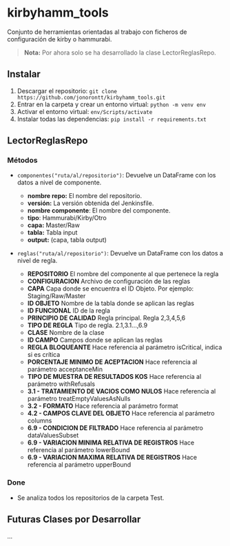 # kirbyhamm_tools

Conjunto de herramientas orientadas al trabajo con ficheros de configuración de kirby o hammurabi.

> **Nota:** Por ahora solo se ha desarrollado la clase LectorReglasRepo.

## Instalar

1. Descargar el repositorio: `git clone https://github.com/jonorontt/kirbyhamm_tools.git`
2. Entrar en la carpeta y crear un entorno virtual: `python -m venv env`
3. Activar el entorno virtual: `env/Scripts/activate`
4. Instalar todas las dependencias: `pip install -r requirements.txt`

## LectorReglasRepo

### Métodos

- `componentes("ruta/al/repositorio")`: Devuelve un DataFrame con los datos a nivel de componente.
    - **nombre repo:** El nombre del repositorio.
    - **versión:** La versión obtenida del Jenkinsfile.
    - **nombre componente**: El nombre del componente.
    - **tipo**: Hammurabi/Kirby/Otro
    - **capa:** Master/Raw
    - **tabla:** Tabla input
    - **output:** (capa, tabla output)

- `reglas("ruta/al/repositorio")`: Devuelve un DataFrame con los datos a nivel de regla.
    - **REPOSITORIO** El nombre del componente al que pertenece la regla
	- **CONFIGURACION** Archivo de configuración de las reglas
	- **CAPA** Capa donde se encuentra el ID Objeto. Por ejemplo: Staging/Raw/Master
	- **ID OBJETO** Nombre de la tabla donde se aplican las reglas
	- **ID FUNCIONAL** ID de la regla
	- **PRINCIPIO DE CALIDAD** Regla principal. Regla 2,3,4,5,6
	- **TIPO DE REGLA** Tipo de regla. 2.1,3.1...,6.9
	- **CLASE** Nombre de la clase 
	- **ID CAMPO** Campos donde se aplican las reglas 
	- **REGLA BLOQUEANTE** Hace referencia al parámetro isCritical, indica si es crítica
	- **PORCENTAJE MINIMO DE ACEPTACION** Hace referencia al parámetro acceptanceMin
	- **TIPO DE MUESTRA DE RESULTADOS KOS** Hace referencia al parámetro withRefusals
	- **3.1 - TRATAMIENTO DE VACIOS COMO NULOS** Hace referencia al parámetro treatEmptyValuesAsNulls
	- **3.2 - FORMATO** Hace referencia al parámetro format 
	- **4.2 - CAMPOS CLAVE DEL OBJETO** Hace referencia al parámetro columns
	- **6.9 - CONDICION DE FILTRADO** Hace referencia al parámetro dataValuesSubset
	- **6.9 - VARIACION MINIMA RELATIVA DE REGISTROS** Hace referencia al parámetro lowerBound
	- **6.9 - VARIACION MAXIMA RELATIVA DE REGISTROS** Hace referencia al parámetro upperBound


### Done

- Se analiza todos los repositorios de la carpeta Test.

## Futuras Clases por Desarrollar

...